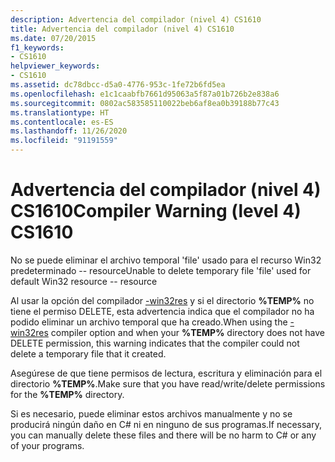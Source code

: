 ```yaml
---
description: Advertencia del compilador (nivel 4) CS1610
title: Advertencia del compilador (nivel 4) CS1610
ms.date: 07/20/2015
f1_keywords:
- CS1610
helpviewer_keywords:
- CS1610
ms.assetid: dc78dbcc-d5a0-4776-953c-1fe72b6fd5ea
ms.openlocfilehash: e1c1caabfb7661d95063a5f87a01b726b2e838a6
ms.sourcegitcommit: 0802ac583585110022beb6af8ea0b39188b77c43
ms.translationtype: HT
ms.contentlocale: es-ES
ms.lasthandoff: 11/26/2020
ms.locfileid: "91191559"
---
```

# <a name="compiler-warning-level-4-cs1610"></a><span data-ttu-id="b8357-103">Advertencia del compilador (nivel 4) CS1610</span><span class="sxs-lookup"><span data-stu-id="b8357-103">Compiler Warning (level 4) CS1610</span></span>

<span data-ttu-id="b8357-104">No se puede eliminar el archivo temporal 'file' usado para el recurso Win32 predeterminado -- resource</span><span class="sxs-lookup"><span data-stu-id="b8357-104">Unable to delete temporary file 'file' used for default Win32 resource -- resource</span></span>  
  
 <span data-ttu-id="b8357-105">Al usar la opción del compilador [-win32res](../compiler-options/win32res-compiler-option.md) y si el directorio **%TEMP%** no tiene el permiso DELETE, esta advertencia indica que el compilador no ha podido eliminar un archivo temporal que ha creado.</span><span class="sxs-lookup"><span data-stu-id="b8357-105">When using the [-win32res](../compiler-options/win32res-compiler-option.md) compiler option and when your **%TEMP%** directory does not have DELETE permission, this warning indicates that the compiler could not delete a temporary file that it created.</span></span>  
  
 <span data-ttu-id="b8357-106">Asegúrese de que tiene permisos de lectura, escritura y eliminación para el directorio **%TEMP%**.</span><span class="sxs-lookup"><span data-stu-id="b8357-106">Make sure that you have read/write/delete permissions for the **%TEMP%** directory.</span></span>  
  
 <span data-ttu-id="b8357-107">Si es necesario, puede eliminar estos archivos manualmente y no se producirá ningún daño en C# ni en ninguno de sus programas.</span><span class="sxs-lookup"><span data-stu-id="b8357-107">If necessary, you can manually delete these files and there will be no harm to C# or any of your programs.</span></span>
